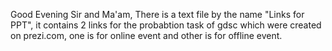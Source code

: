 Good Evening Sir and Ma'am,
There is a text file by the name "Links for PPT",
it contains 2 links for the probabtion task of gdsc 
which were created on prezi.com, one is for online event and other is for
offline event.

